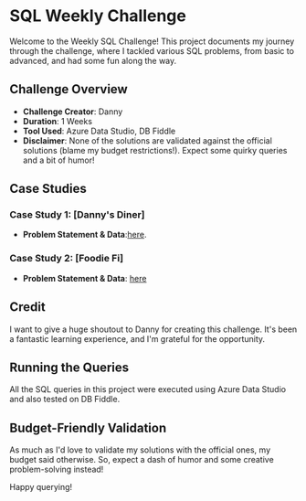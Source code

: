 # SQL Weekly Challenge

Welcome to the Weekly SQL Challenge! This project documents my journey through the challenge, where I tackled various SQL problems, from basic to advanced, and had some fun along the way.

## Challenge Overview

- **Challenge Creator**: Danny
- **Duration**: 1 Weeks
- **Tool Used**: Azure Data Studio, DB Fiddle
- **Disclaimer**: None of the solutions are validated against the official solutions (blame my budget restrictions!). Expect some quirky queries and a bit of humor!

## Case Studies

### Case Study 1: [Danny's Diner]

- **Problem Statement & Data**:[here](https://8weeksqlchallenge.com/case-study-1/).

### Case Study 2: [Foodie Fi]

- **Problem Statement & Data**: [here](https://8weeksqlchallenge.com/case-study-3/)


## Credit

I want to give a huge shoutout to Danny for creating this challenge. It's been a fantastic learning experience, and I'm grateful for the opportunity.

## Running the Queries

All the SQL queries in this project were executed using Azure Data Studio and also tested on DB Fiddle.

## Budget-Friendly Validation

As much as I'd love to validate my solutions with the official ones, my budget said otherwise. So, expect a dash of humor and some creative problem-solving instead!

Happy querying!
